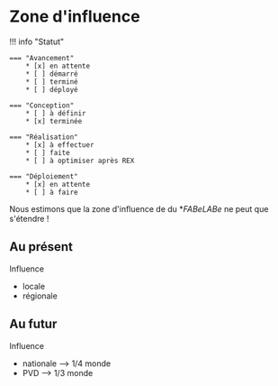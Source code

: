 # Zone d'influence

!!! info "Statut"

    === "Avancement"
        * [x] en attente
        * [ ] démarré
        * [ ] terminé
        * [ ] déployé

    === "Conception"
        * [ ] à définir
        * [x] terminée

    === "Réalisation"
        * [x] à effectuer
        * [ ] faite
        * [ ] à optimiser après REX

    === "Déploiement"
        * [x] en attente
        * [ ] à faire



Nous estimons que la zone d'influence de du **FABeLABe* ne peut que s'étendre !

## Au présent 

Influence 

- locale
- régionale


## Au futur

Influence

- nationale --> 1/4 monde
- PVD --> 1/3 monde

